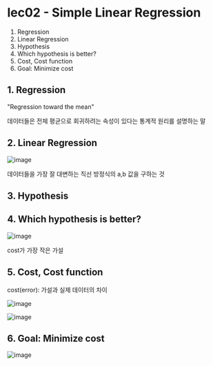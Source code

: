 # lec02 - Simple Linear Regression

1. Regression
2. Linear Regression
3. Hypothesis
4. Which hypothesis is better?
5. Cost, Cost function
6. Goal: Minimize cost

## 1. Regression

"Regression toward the mean"

데이터들은 전체 평균으로 회귀하려는 속성이 있다는 통계적 원리를 설명하는 말

## 2. Linear Regression

![image](https://user-images.githubusercontent.com/55024771/103658693-e46a2f00-4fae-11eb-9caa-fd409a6c8d78.png)

데이터들을 가장 잘 대변하는 직선 방정식의 a,b 값을 구하는 것

## 3. Hypothesis

## 4. Which hypothesis is better?

![image](https://user-images.githubusercontent.com/55024771/103659517-d668de00-4faf-11eb-986b-5760cd3b7a07.png)

cost가 가장 작은 가설

## 5. Cost, Cost function

cost(error): 가설과 실제 데이터의 차이

![image](https://user-images.githubusercontent.com/55024771/103659779-29429580-4fb0-11eb-9afa-8b6e0f8d8835.png)

![image](https://user-images.githubusercontent.com/55024771/103660182-a837ce00-4fb0-11eb-9e55-adbf5f847846.png)


## 6. Goal: Minimize cost

![image](https://user-images.githubusercontent.com/55024771/103659292-943f9c80-4faf-11eb-82bb-2e35246bc2c6.png)
